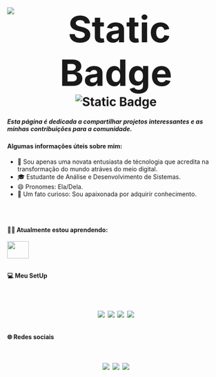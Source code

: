 <div> 
<h1 align='center'>
<img alt="Static Badge" src="https://img.shields.io/badge/Sauda%C3%A7%C3%B5es%2C%20Humanos!%20Bem%20vindos%20ao%20meu%20perfil%20do%20GitHub-%23f5fffb?style=social&logo=Nency-Furlan&logoColor=%23f5fffb&labelColor=%23f5fffb&color=%23f5fffb&cacheSeconds=nency" style="font-size: 84px;">
<img alt="Static Badge" src="https://img.shields.io/badge/Eu%20sou%20a%20Nency!-%23d62598?style=flat&logo=Nency&logoColor=%23d62598&labelColor=%23d62598&color=%23d62598">

</h2>
  <div> 
  
##### Esta página é dedicada a compartilhar projetos interessantes e as minhas contribuições para a comunidade.
</h2>
<div> 



  <h3>
    
#### Algumas informações úteis sobre mim:
    
- 🚀 Sou apenas uma novata entusiasta de técnologia que acredita na transformação do mundo atráves do meio digital.
- 🎓 Estudante de Análise e Desenvolvimento de Sistemas.
- 😄 Pronomes: Ela/Dela.
- 💪 Um fato curioso: Sou apaixonada por adquirir conhecimento.
</h3>

##


<div style="display: inline_block"><br>
  
#### 👩‍💻 Atualmente estou aprendendo:

<img align="center" height="40" width="50" src="https://cdn.jsdelivr.net/gh/devicons/devicon@latest/icons/python/python-original.svg">        
<div> 

 ##
 
<div> 

#### 💻 Meu SetUp <br/><br/>
<h1 align='center'>
 <img src="https://img.shields.io/badge/windows-%230078D6.svg?&style=for-the-badge&logo=windows&logoColor=white" />
  <img src="https://img.shields.io/badge/AMD-Ryzen_7_3700X-ED1C24?style=for-the-badge&logo=amd&logoColor=white" />
  <img src="https://img.shields.io/badge/RAM-32GB-%230071C5.svg?&style=for-the-badge&logoColor=white" />
  <img src="https://img.shields.io/badge/AMD-RX_570-ED1C24?style=for-the-badge&logo=amd&logoColor=white" />
 </h1>
<div>
  
##

<div>
 
#### 🌐 Redes sociais
<h1 align='center'>
  <a href = "mailto:nencyfurlan@gmail.com"><img src="https://img.shields.io/badge/-Gmail-%23333?style=for-the-badge&logo=gmail&logoColor=white" target="_blank"></a>
  <a href="https://www.linkedin.com/in/nency-furlan-230159198/" target="_blank"><img src="https://img.shields.io/badge/-LinkedIn-%230077B5?style=for-the-badge&logo=linkedin&logoColor=white" target="_blank"></a> 
  <a href="https://www.twitch.tv/netalee1" target="_blank"><img src="https://img.shields.io/badge/Twitch-9146FF?style=for-the-badge&logo=twitch&logoColor=white" target="_blank"></a>
  </h1>
  <div> 
